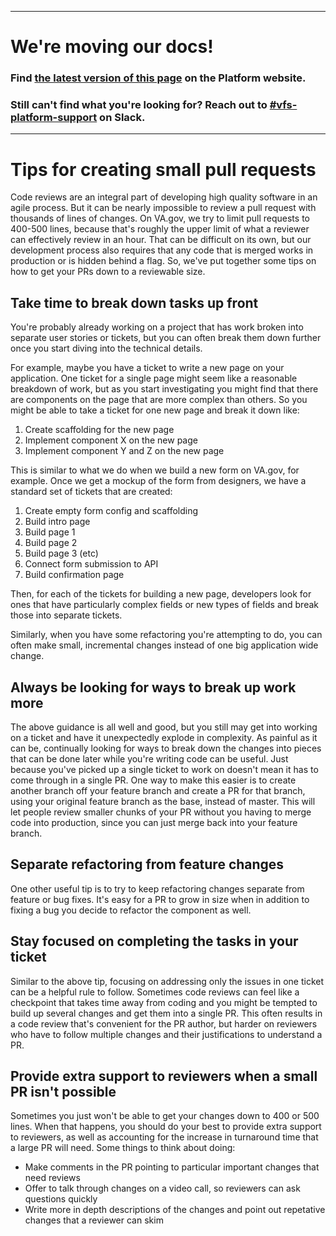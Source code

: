 ----

# We're moving our docs! 
### Find [the latest version of this page](https://depo-platform-documentation.scrollhelp.site/developer-docs/Writing-Small-PRs.1885798516.html) on the Platform website.

### Still can't find what you're looking for? Reach out to [#vfs-platform-support](https://dsva.slack.com/archives/CBU0KDSB1) on Slack.

----

# Tips for creating small pull requests

Code reviews are an integral part of developing high quality software in an agile process. But it can be nearly impossible to review a pull request with thousands of lines of changes. On VA.gov, we try to limit pull requests to 400-500 lines, because that's roughly the upper limit of what a reviewer can effectively review in an hour. That can be difficult on its own, but our development process also requires that any code that is merged works in production or is hidden behind a flag. So, we've put together some tips on how to get your PRs down to a reviewable size.

## Take time to break down tasks up front

You're probably already working on a project that has work broken into separate user stories or tickets, but you can often break them down further once you start diving into the technical details.

For example, maybe you have a ticket to write a new page on your application. One ticket for a single page might seem like a reasonable breakdown of work, but as you start investigating you might find that there are components on the page that are more complex than others. So you might be able to take a ticket for one new page and break it down like:

1. Create scaffolding for the new page
2. Implement component X on the new page
3. Implement component Y and Z on the new page

This is similar to what we do when we build a new form on VA.gov, for example. Once we get a mockup of the form from designers, we have a standard set of tickets that are created:

1. Create empty form config and scaffolding
2. Build intro page
3. Build page 1
4. Build page 2
5. Build page 3 (etc)
6. Connect form submission to API
7. Build confirmation page

Then, for each of the tickets for building a new page, developers look for ones that have particularly complex fields or new types of fields and break those into separate tickets.

Similarly, when you have some refactoring you're attempting to do, you can often make small, incremental changes instead of one big application wide change.

## Always be looking for ways to break up work more

The above guidance is all well and good, but you still may get into working on a ticket and have it unexpectedly explode in complexity. As painful as it can be, continually looking for ways to break down the changes into pieces that can be done later while you're writing code can be useful. Just because you've picked up a single ticket to work on doesn't mean it has to come through in a single PR. One way to make this easier is to create another branch off your feature branch and create a PR for that branch, using your original feature branch as the base, instead of master. This will let people review smaller chunks of your PR without you having to merge code into production, since you can just merge back into your feature branch.

## Separate refactoring from feature changes

One other useful tip is to try to keep refactoring changes separate from feature or bug fixes. It's easy for a PR to grow in size when in addition to fixing a bug you decide to refactor the component as well.

## Stay focused on completing the tasks in your ticket

Similar to the above tip, focusing on addressing only the issues in one ticket can be a helpful rule to follow. Sometimes code reviews can feel like a checkpoint that takes time away from coding and you might be tempted to build up several changes and get them into a single PR. This often results in a code review that's convenient for the PR author, but harder on reviewers who have to follow multiple changes and their justifications to understand a PR.

## Provide extra support to reviewers when a small PR isn't possible

Sometimes you just won't be able to get your changes down to 400 or 500 lines. When that happens, you should do your best to provide extra support to reviewers, as well as accounting for the increase in turnaround time that a large PR will need. Some things to think about doing:

- Make comments in the PR pointing to particular important changes that need reviews
- Offer to talk through changes on a video call, so reviewers can ask questions quickly
- Write more in depth descriptions of the changes and point out repetative changes that a reviewer can skim
